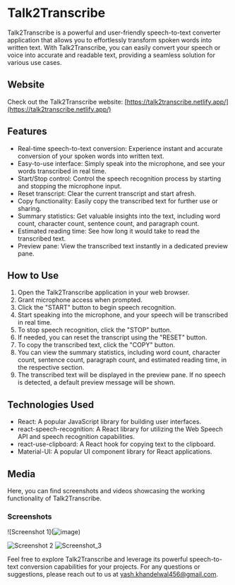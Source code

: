 # Talk2Transcribe

Talk2Transcribe is a powerful and user-friendly speech-to-text converter application that allows you to effortlessly transform spoken words into written text. With Talk2Transcribe, you can easily convert your speech or voice into accurate and readable text, providing a seamless solution for various use cases.

## Website

Check out the Talk2Transcribe website: [https://talk2transcribe.netlify.app/](https://talk2transcribe.netlify.app/)

## Features

- Real-time speech-to-text conversion: Experience instant and accurate conversion of your spoken words into written text.
- Easy-to-use interface: Simply speak into the microphone, and see your words transcribed in real time.
- Start/Stop control: Control the speech recognition process by starting and stopping the microphone input.
- Reset transcript: Clear the current transcript and start afresh.
- Copy functionality: Easily copy the transcribed text for further use or sharing.
- Summary statistics: Get valuable insights into the text, including word count, character count, sentence count, and paragraph count.
- Estimated reading time: See how long it would take to read the transcribed text.
- Preview pane: View the transcribed text instantly in a dedicated preview pane.

## How to Use

1. Open the Talk2Transcribe application in your web browser.
2. Grant microphone access when prompted.
3. Click the "START" button to begin speech recognition.
4. Start speaking into the microphone, and your speech will be transcribed in real time.
5. To stop speech recognition, click the "STOP" button.
6. If needed, you can reset the transcript using the "RESET" button.
7. To copy the transcribed text, click the "COPY" button.
8. You can view the summary statistics, including word count, character count, sentence count, paragraph count, and estimated reading time, in the respective section.
9. The transcribed text will be displayed in the preview pane. If no speech is detected, a default preview message will be shown.

## Technologies Used

- React: A popular JavaScript library for building user interfaces.
- react-speech-recognition: A React library for utilizing the Web Speech API and speech recognition capabilities.
- react-use-clipboard: A React hook for copying text to the clipboard.
- Material-UI: A popular UI component library for React applications.

## Media

Here, you can find screenshots and videos showcasing the working functionality of Talk2Transcribe.

### Screenshots

![Screenshot 1](![image](![image1](https://github.com/yashkhandelwal2203/Talk2Transcribe/assets/84733088/aff85f5e-35e6-4b42-b136-319d3dee186b)
))


![Screenshot 2](![image](https://drive.google.com/file/d/1qTYRSR3DxAmDrhGANnwVSc1GJ4UCTqLB/view))
![Screenshot_3](![image]([https://drive.google.com/file/d/1-eYGl_AyN0N_vUpZeyByFPQnrigd6uok/view](https://github-production-user-asset-6210df.s3.amazonaws.com/84733088/243183764-a31a2b7c-af3e-4dc4-89c9-cf892b718afa.png)))



Feel free to explore Talk2Transcribe and leverage its powerful speech-to-text conversion capabilities for your projects. For any questions or suggestions, please reach out to us at [yash.khandelwal456@gmail.com](mailto:yash.khandelwal456@gmail.com).










